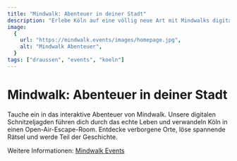 ```yaml
---
title: "Mindwalk: Abenteuer in deiner Stadt"
description: "Erlebe Köln auf eine völlig neue Art mit Mindwalks digitalen Schnitzeljagden, die dich durch das echte Leben führen."
image:
  {
    url: "https://mindwalk.events/images/homepage.jpg",
    alt: "Mindwalk Abenteuer",
  }
tags: ["draussen", "events", "koeln"]
---
```


# Mindwalk: Abenteuer in deiner Stadt

Tauche ein in das interaktive Abenteuer von Mindwalk. Unsere digitalen Schnitzeljagden führen dich durch das echte Leben und verwandeln Köln in einen Open-Air-Escape-Room. Entdecke verborgene Orte, löse spannende Rätsel und werde Teil der Geschichte.

Weitere Informationen: [Mindwalk Events](https://mindwalk.events)
